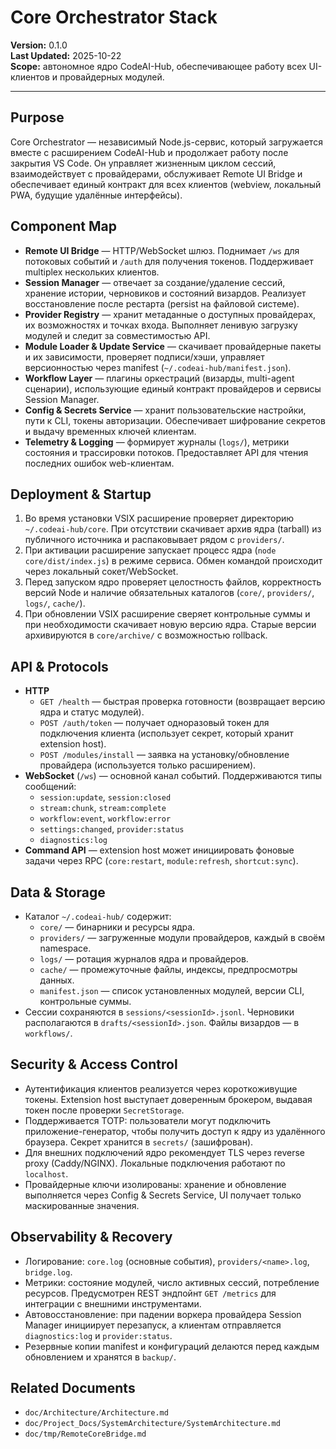 # Core Orchestrator Stack

**Version:** 0.1.0  
**Last Updated:** 2025-10-22  
**Scope:** автономное ядро CodeAI-Hub, обеспечивающее работу всех UI-клиентов и провайдерных модулей.

---

## Purpose
Core Orchestrator — независимый Node.js-сервис, который загружается вместе с расширением CodeAI-Hub и продолжает работу после закрытия VS Code. Он управляет жизненным циклом сессий, взаимодействует с провайдерами, обслуживает Remote UI Bridge и обеспечивает единый контракт для всех клиентов (webview, локальный PWA, будущие удалённые интерфейсы).

## Component Map
- **Remote UI Bridge** — HTTP/WebSocket шлюз. Поднимает `/ws` для потоковых событий и `/auth` для получения токенов. Поддерживает multiplex нескольких клиентов.
- **Session Manager** — отвечает за создание/удаление сессий, хранение истории, черновиков и состояний визардов. Реализует восстановление после рестарта (persist на файловой системе).
- **Provider Registry** — хранит метаданные о доступных провайдерах, их возможностях и точках входа. Выполняет ленивую загрузку модулей и следит за совместимостью API.
- **Module Loader & Update Service** — скачивает провайдерные пакеты и их зависимости, проверяет подписи/хэши, управляет версионностью через manifest (`~/.codeai-hub/manifest.json`).
- **Workflow Layer** — плагины оркестраций (визарды, multi-agent сценарии), использующие единый контракт провайдеров и сервисы Session Manager.
- **Config & Secrets Service** — хранит пользовательские настройки, пути к CLI, токены авторизации. Обеспечивает шифрование секретов и выдачу временных ключей клиентам.
- **Telemetry & Logging** — формирует журналы (`logs/`), метрики состояния и трассировки потоков. Предоставляет API для чтения последних ошибок web-клиентам.

## Deployment & Startup
1. Во время установки VSIX расширение проверяет директорию `~/.codeai-hub/core`. При отсутствии скачивает архив ядра (tarball) из публичного источника и распаковывает рядом с `providers/`.
2. При активации расширение запускает процесс ядра (`node core/dist/index.js`) в режиме сервиса. Обмен командой происходит через локальный сокет/WebSocket.
3. Перед запуском ядро проверяет целостность файлов, корректность версий Node и наличие обязательных каталогов (`core/`, `providers/`, `logs/`, `cache/`).
4. При обновлении VSIX расширение сверяет контрольные суммы и при необходимости скачивает новую версию ядра. Старые версии архивируются в `core/archive/` с возможностью rollback.

## API & Protocols
- **HTTP**
  - `GET /health` — быстрая проверка готовности (возвращает версию ядра и статус модулей).
  - `POST /auth/token` — получает одноразовый токен для подключения клиента (использует секрет, который хранит extension host).
  - `POST /modules/install` — заявка на установку/обновление провайдера (используется только расширением).
- **WebSocket** (`/ws`) — основной канал событий. Поддерживаются типы сообщений:
  - `session:update`, `session:closed`
  - `stream:chunk`, `stream:complete`
  - `workflow:event`, `workflow:error`
  - `settings:changed`, `provider:status`
  - `diagnostics:log`
- **Command API** — extension host может инициировать фоновые задачи через RPC (`core:restart`, `module:refresh`, `shortcut:sync`).

## Data & Storage
- Каталог `~/.codeai-hub/` содержит:
  - `core/` — бинарники и ресурсы ядра.
  - `providers/` — загруженные модули провайдеров, каждый в своём namespace.
  - `logs/` — ротация журналов ядра и провайдеров.
  - `cache/` — промежуточные файлы, индексы, предпросмотры данных.
  - `manifest.json` — список установленных модулей, версии CLI, контрольные суммы.
- Сессии сохраняются в `sessions/<sessionId>.jsonl`. Черновики располагаются в `drafts/<sessionId>.json`. Файлы визардов — в `workflows/`.

## Security & Access Control
- Аутентификация клиентов реализуется через короткоживущие токены. Extension host выступает доверенным брокером, выдавая токен после проверки `SecretStorage`.
- Поддерживается TOTP: пользователи могут подключить приложение-генератор, чтобы получить доступ к ядру из удалённого браузера. Секрет хранится в `secrets/` (зашифрован).
- Для внешних подключений ядро рекомендует TLS через reverse proxy (Caddy/NGINX). Локальные подключения работают по `localhost`.
- Провайдерные ключи изолированы: хранение и обновление выполняется через Config & Secrets Service, UI получает только маскированные значения.

## Observability & Recovery
- Логирование: `core.log` (основные события), `providers/<name>.log`, `bridge.log`.
- Метрики: состояние модулей, число активных сессий, потребление ресурсов. Предусмотрен REST эндпойнт `GET /metrics` для интеграции с внешними инструментами.
- Автовосстановление: при падении воркера провайдера Session Manager инициирует перезапуск, а клиентам отправляется `diagnostics:log` и `provider:status`.
- Резервные копии manifest и конфигураций делаются перед каждым обновлением и хранятся в `backup/`.

## Related Documents
- `doc/Architecture/Architecture.md`
- `doc/Project_Docs/SystemArchitecture/SystemArchitecture.md`
- `doc/tmp/RemoteCoreBridge.md`
